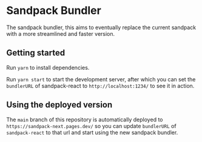 # Sandpack Bundler

The sandpack bundler, this aims to eventually replace the current sandpack with a more streamlined and faster version.

## Getting started

Run `yarn` to install dependencies.

Run `yarn start` to start the development server, after which you can set the `bundlerURL` of sandpack-react to `http://localhost:1234/` to see it in action.

## Using the deployed version

The `main` branch of this repository is automatically deployed to `https://sandpack-next.pages.dev/` so you can update `bundlerURL` of `sandpack-react` to that url and start using the new sandpack bundler.
